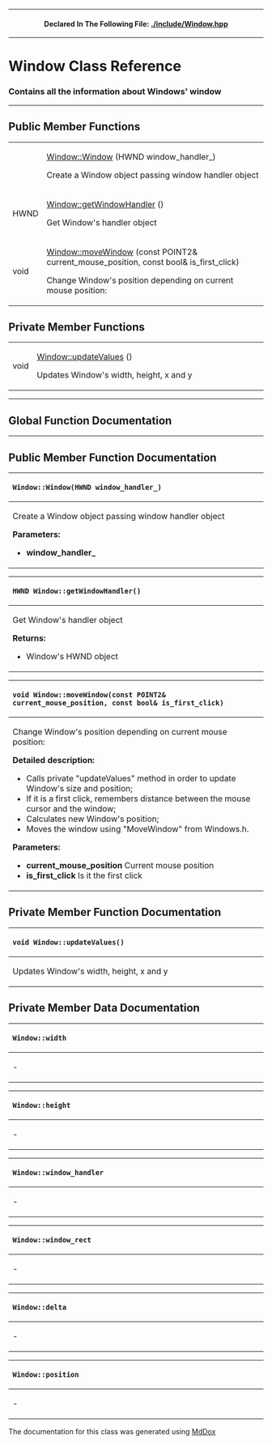 
---
 <h4 align="center"> Declared In The Following File: <a href="./Window.md"> ./include/Window.hpp </a></h4> 

---
# Window Class Reference
### Contains all the information about Windows' window

---
## Public Member Functions

|||
|-|-|
|  | <p> [Window::Window](./Class_Window.md#Window::Window(HWND_window_handler_)) (HWND window_handler_) </p> <p> Create a Window object passing window handler object </p> <img width=1920/> |
| HWND | <p> [Window::getWindowHandler](./Class_Window.md#HWND_Window::getWindowHandler()) () </p> <p> Get Window's handler object </p> <img width=1920/> |
| void | <p> [Window::moveWindow](./Class_Window.md#void_Window::moveWindow(const_POINT2&_current_mouse_position,_const_bool&_is_first_click)) (const POINT2& current_mouse_position, const bool& is_first_click) </p> <p> Change Window's position depending on current mouse position: </p> <img width=1920/> |

## Private Member Functions

|||
|-|-|
| void | <p> [Window::updateValues](./Class_Window.md#void_Window::updateValues()) () </p> <p> Updates Window's width, height, x and y </p> <img width=1920/> |


---
## Global Function Documentation


---
## Public Member Function Documentation

| <p id="Window::Window(HWND_window_handler_)"><p align="left"> `Window::Window(HWND window_handler_)` |
|-|
| <p> <p> Create a Window object passing window handler object </p><p> <b> Parameters: </b> </p> <ul> <li> <b> window_handler_ </b> </li> </ul> </p> <img width=1920/> | 

| <p id="HWND_Window::getWindowHandler()"><p align="left"> `HWND Window::getWindowHandler()` |
|-|
| <p> <p> Get Window's handler object </p><p> <b> Returns: </b> </p> <ul> <li> Window's HWND object </li> </ul> </p> <img width=1920/> | 

| <p id="void_Window::moveWindow(const_POINT2&_current_mouse_position,_const_bool&_is_first_click)"><p align="left"> `void Window::moveWindow(const POINT2& current_mouse_position, const bool& is_first_click)` |
|-|
| <p> <p> Change Window's position depending on current mouse position: </p><p> <b> Detailed description: </b> </p> <ul> <li> Calls private "updateValues" method in order to update Window's size and position; </li> <li> If it is a first click, remembers distance between the mouse cursor and the window; </li> <li> Calculates new Window's position; </li> <li> Moves the window using "MoveWindow" from Windows.h. </li> </ul><p> <b> Parameters: </b> </p> <ul> <li> <b> current_mouse_position </b> Current mouse position </li> <li> <b> is_first_click </b> Is it the first click </li> </ul> </p> <img width=1920/> | 

## Private Member Function Documentation

| <p id="void_Window::updateValues()"><p align="left"> `void Window::updateValues()` |
|-|
| <p> <p> Updates Window's width, height, x and y </p> </p> <img width=1920/> | 


## Private Member Data Documentation

| <p id="Window::width"><p align="left"> `Window::width` |
|-|
| <p> <p> - </p> </p> <img width=1920/> | 

| <p id="Window::height"><p align="left"> `Window::height` |
|-|
| <p> <p> - </p> </p> <img width=1920/> | 

| <p id="Window::window_handler"><p align="left"> `Window::window_handler` |
|-|
| <p> <p> - </p> </p> <img width=1920/> | 

| <p id="Window::window_rect"><p align="left"> `Window::window_rect` |
|-|
| <p> <p> - </p> </p> <img width=1920/> | 

| <p id="Window::delta"><p align="left"> `Window::delta` |
|-|
| <p> <p> - </p> </p> <img width=1920/> | 

| <p id="Window::position"><p align="left"> `Window::position` |
|-|
| <p> <p> - </p> </p> <img width=1920/> | 


The documentation for this class was generated using [MdDox](https://github.com/DangeL187/MdDox)
